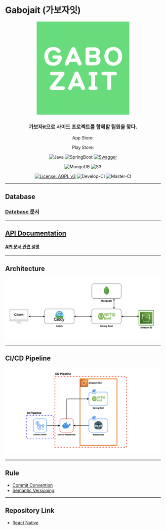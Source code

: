 # Gabojait (가보자잇)

<div align="center">

<img src="doc/img/gabojait-logo.png" alt="gabojait-logo.png" width=300 height=300>

### 가보자it으로 사이드 프로젝트를 함께할 팀원을 찾다.

App Store:

Play Store:

![Java](https://img.shields.io/badge/Java-11.0.11-6db33f?logo=Java&style=flat)
![SpringBoot](https://img.shields.io/badge/SpringBoot-2.6.6-6db33f?logo=Spring-Boot&style=flat)
[![Swagger](https://img.shields.io/badge/Swagger-gabojait-6db33f?logo=Swagger&style=flat)](https://gabojait-dev.nogamsung.com/swagger-ui/index.html)

![MongoDB](https://img.shields.io/badge/Mongodb-5.0.10-003545?logo=mongodb&style=flat)
![S3](https://img.shields.io/badge/S3--003545?logo=Amazon-S3&style=flat)

[![License: AGPL v3](https://img.shields.io/badge/License-AGPL_v3-blue.svg)](https://www.gnu.org/licenses/agpl-3.0)
![Develop-CI](https://img.shields.io/github/workflow/status/gabojait/gabojait-spring/Develop%20-%20CI?&logo=GitHub-Actions&label=alpha-ci&style=flat)
![Master-CI](https://img.shields.io/github/workflow/status/gabojait/gabojait-spring/Master%20-%20CI?&logo=GitHub-Actions&label=release-ci&style=flat)

</div>

---

## Database 
### [Database 문서](doc/database.md)

---

## [API Documentation](https://gabojait-dev.nogamsung.com/swagger-ui/index.html)
#### [API 문서 관련 설명](doc/api_document_explanation.md)

---

## Architecture

![Architecture Diagram](doc/img/architecture-diagram.png)

---

## CI/CD Pipeline

![CI/CD Pipeline Diagram](doc/img/cicd-pipeline-diagram.png)

---

## Rule
- [Commit Convention](https://doublesprogramming.tistory.com/256)
- [Semantic Versioning](https://semver.org/lang/ko/)

---

## Repository Link
- [React Native](https://github.com/gabojait/gabojait-react-native)
